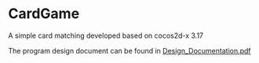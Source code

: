 # CardGame
A simple card matching developed based on cocos2d-x 3.17

The program design document can be found in [Design_Documentation.pdf](Design_Documentation.pdf)

